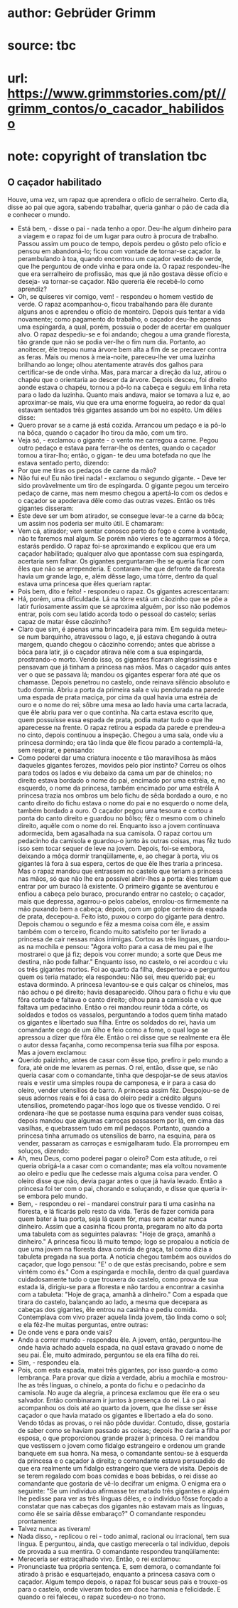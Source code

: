 # author: Gebrüder Grimm
# source: tbc
# url: https://www.grimmstories.com/pt//grimm_contos/o_cacador_habilidoso
# note: copyright of translation tbc

## O caçador habilitado 

Houve, uma vez, um rapaz que aprendera o ofício de serralheiro. Certo
dia, disse ao pai que agora, sabendo trabalhar, queria ganhar o pão de
cada dia e conhecer o mundo.
- Está bem, - disse o pai - nada tenho a opor.
Deu-lhe algum dinheiro para a viagem e o rapaz foi de um lugar para
outro à procura de trabalho. Passou assim um pouco de tempo, depois
perdeu o gôsto pelo ofício e pensou em abandoná-lo; ficou com vontade de
tornar-se caçador.
Ia perambulando à toa, quando encontrou um caçador vestido de verde, que
lhe perguntou de onde vinha e para onde ia. O rapaz respondeu-lhe que
era serralheiro de profissão, mas que já não gostava dèsse ofício e
deseja-
va tornar-se caçador. Não querería êle recebê-lo como aprendiz?
- Oh, se quiseres vir comigo, vem! - respondeu o homem vestido de
verde.
O rapaz acompanhou-o, ficou trabalhando para êle durante alguns anos e
aprendeu o ofício de monteiro. Depois quis tentar a vida novamente; como
pagamento do trabalho, o caçador deu-lhe apenas uma espingarda, a qual,
porém, possuia o poder de acertar em qualquer alvo.
O rapaz despediu-se e foi andando; chegou a uma grande floresta, tão
grande que não se podia ver-lhe o fim num dia. Portanto, ao anoitecer,
êle trepou numa árvore bem alta a fim de se precaver contra as feras.
Mais ou menos à meia-noite, pareceu-lhe ver uma luzinha brilhando ao
longe; olhou atentamente através dos galhos para certificar-se de onde
vinha. Mas, para marcar a direção da luz, atirou o chapéu que o
orientaria ao descer da árvore.
Depois desceu, foi direito aonde estava o chapéu, tornou a pô-lo na
cabeça e seguiu em linha reta para o lado da luzinha. Quanto mais
andava, maior se tomava a luz e, ao aproximar-se mais, viu que era uma
enorme fogueira, ao redor da qual estavam sentados três gigantes assando
um boi no espêto. Um dêles disse:
- Quero provar se a carne já está cozida.
Arrancou um pedaço e ia pô-lo na bôca, quando o
caçador lho tirou da mão, com um tiro.
- Veja só, - exclamou o gigante - o vento me carregou a carne.
Pegou outro pedaço e estava para ferrar-lhe os dentes, quando o caçador
tornou a tirar-lho; então, o gigan-
te deu uma botefada no que lhe estava sentado perto, dizendo:
- Por que me tiras os pedaços de carne da mão?
- Não fui eu! Eu não tirei nada! - exclamou o segundo gigante. - Deve
ter sido provàvelmente um tiro de espingarda.
O gigante pegou um terceiro pedaço de carne, mas nem mesmo chegou a
apertá-lo com os dedos e o caçador se apoderava dêle como das outras
vezes. Então os três gigantes disseram:
- Este deve ser um bom atirador, se consegue levar-te a carne da bôca;
um assim nos poderia ser muito útil.
E chamaram:
- Vem cá, atirador; vem sentar conosco perto do fogo e come à vontade,
não te faremos mal algum. Se porém não vieres e te agarrarmos à fôrça,
estarás perdido.
O rapaz foi-se aproximando e explicou que era um caçador habilitado;
qualquer alvo que apontasse com sua espingarda, acertaria sem falhar.
Os gigantes perguntaram-lhe se queria ficar com êles que não se
arrependería. E contaram-lhe que defronte da floresta havia um grande
lago, e, além dêsse lago, uma tórre, dentro da qual estava uma princesa
que êles queriam raptar.
- Pois bem, dito e feito! - respondeu o rapaz.
Os gigantes acrescentaram:
- Há, porém, uma dificuldade. Lá na tôrre está um cãozinho que se põe a
latir furiosamente assim que se aproxima alguém, por isso não podemos
entrar, pois
com seu latido acorda todo o pessoal do castelo; serias capaz de matar
êsse cãozinho?
- Claro que sim, é apenas uma brincadeira para mim.
Em seguida meteu-se num barquinho, atravessou o lago, e, já estava
chegando à outra margem, quando chegou o cãozinho correndo; antes que
abrisse a bôca para latir, já o caçador atirava nêle com a sua
espingarda, prostrando-o morto.
Vendo isso, os gigantes ficaram alegríssimos e pensavam que já tinham a
princesa nas mãos. Mas o caçador quis antes ver o que se passava lá;
mandou os gigantes esperar fora até que os chamasse. Depois penetrou no
castelo, onde reinava silêncio absoluto e tudo dormia. Abriu a porta da
primeira sala e viu pendurada na parede uma espada de prata maciça, por
cima da qual havia uma estréia de ouro e o nome do rei; sôbre uma mesa
ao lado havia uma carta lacrada, que êle abriu para ver o que continha.
Na carta estava escrito que, quem possuísse essa espada de prata, podia
matar tudo o que lhe aparecesse na frente.
O rapaz retirou a espada da parede e prendeu-a no cinto, depois
continuou a inspeção. Chegou a uma sala, onde viu a princesa dormindo;
era tão linda que êle ficou parado a contemplá-la, sem respirar, e
pensando:
- Como poderei dar uma criatura inocente e tão maravilhosa às mãos
daqueles gigantes ferozes, movidos pelo pior instinto?
Correu os olhos para todos os lados e viu debaixo da cama um par de
chinelos; no direito estava bordado o nome do pai, encimado por uma
estréia, e, no esquerdo, o nome da princesa, também encimado por uma
estréla
A princesa trazia nos ombros um belo fichu de sêda bordado a ouro, e no
canto direito do fichu estava o nome do pai e no esquerdo o nome dela,
também bordado a ouro. O caçador pegou uma tesoura e cortou a ponta do
canto direito e guardou no bôlso; fêz o mesmo com o chinelo direito,
aquêle com o nome do rei.
Enquanto isso a jovem continuava adormecida, bem agasalhada na sua
camisola. O rapaz cortou um pedacinho da camisola e guardou-o junto às
outras coisas, mas fêz tudo isso sem tocar sequer de leve na jovem.
Depois, foi-se embora, deixando a môça dormir tranqüilamente, e, ao
chegar à porta, viu os gigantes lá fora à sua espera, certos de que êle
lhes traria a princesa. Mas o rapaz mandou que entrassem no castelo que
teriam a princesa nas mãos, só que não lhe era possível abrir-lhes a
porta: êles teriam que entrar por um buraco lá existente.
O primeiro gigante se aventurou e enfiou a cabeça pelo buraco,
procurando entrar no castelo; o caçador, mais que depressa, agarrou-o
pelos cabelos, enrolou-os firmemente na mão puxando bem a cabeça;
depois, com um golpe certeiro da espada de prata, decepou-a. Feito isto,
puxou o corpo do gigante para dentro. Depois chamou o segundo e fêz a
mesma coisa com êle, e assim também com o terceiro, ficando muito
satisfeito por ter livrado a princesa de cair nessas mãos inimigas.
Cortou as três línguas, guardou-as na mochila e pensou: "Agora volto
para a casa de meu pai e lhe mostrarei o que já fiz; depois vou correr
mundo; a sorte que Deus me destina, não pode falhar."
Enquanto isso, no castelo, o rei acordou c viu os três gigantes mortos.
Foi ao quarto da filha, despertou-a e perguntou quem os teria matado;
ela respondeu:
Não sei, meu querido pai; eu estava dormindo.
A princesa levantou-se e quis calçar os chinelos, mas não achou o pé
direito; havia desaparecido. Olhou para o fichu e viu que fôra cortado e
faltava o canto direito; olhou para a camisola e viu que faltava um
pedacinho. Então o rei mandou reunir tôda a côrte, os soldados e todos
os vassalos, perguntando a todos quem tinha matado os gigantes e
libertado sua filha.
Entre os soldados do rei, havia um comandante cego de um ôlho e feio
como a fome, o qual logo se apressou a dizer que fôra êle. Então o rei
disse que se realmente era êle o autor dessa façanha, como recompensa
teria sua filha por esposa. Mas a jovem exclamou:
- Querido paizinho, antes de casar com êsse tipo, prefiro ir pelo mundo
a fora, até onde me levarem as pernas.
O rei, então, disse que, se não queria casar com o comandante, tinha que
despojar-se de seus atavios reais e vestir uma simples roupa de
camponesa, e ir para a casa do oleiro, vender utensílios de barro.
A princesa assim fêz. Despojou-se de seus adornos reais e foi à casa do
oleiro pedir a crédito alguns utensílios, prometendo pagar-lhos logo que
os tivesse vendido. O rei ordenara-lhe que se postasse numa esquina para
vender suas coisas, depois mandou que algumas carroças passassem por lá,
em cima das vasilhas, e quebrassem tudo em mil pedaços.
Portanto, quando a princesa tinha arrumado os utensílios de barro, na
esquina, para os vender, passaram as carroças e esmigalharam tudo. Ela
prorrompeu em soluços, dizendo:
- Ah, meu Deus, como poderei pagar o oleiro?
Com esta atitude, o rei queria obrigá-la a casar com
o comandante; mas ela voltou novamente ao oleiro e pediu que lhe cedesse
mais alguma coisa para vender. O oleiro disse que não, devia pagar antes
o que já havia levado. Então a princesa foi ter com o pai, chorando e
soluçando, e disse que queria ir-se embora pelo mundo.
- Bem, - respondeu o rei - mandarei construir para ti uma casinha na
floresta, e lá ficarás pelo resto da vida. Terás de fazer comida para
quem bater à tua porta, seja lá quem fôr, mas sem aceitar nunca
dinheiro.
Assim que a casinha ficou pronta, pregaram no alto da porta uma tabuleta
com as seguintes palavras: "Hoje de graça, amanhã a dinheiro."
A princesa ficou lá muito tempo; logo se propalou a notícia de que uma
jovem na floresta dava comida de graça, tal como dizia a tabuleta
pregada na sua porta. A notícia chegou também aos ouvidos do caçador,
que logo pensou: "E' o de que estás precisando, pobre e sem vintém
como és."
Com a espingarda e mochila, dentro da qual guardava cuidadosamente tudo
o que trouxera do castelo, como prova de sua estada lá, dirigiu-se para
a floresta e não tardou a encontrar a casinha com a tabuleta: "Hoje de
graça, amanhã a dinheiro." Com a espada que tirara do castelo,
balançando ao lado, a mesma que decepara as cabeças dos gigantes, êle
entrou na casinha e pediu comida. Contemplava com vivo prazer aquela
linda jovem, tão linda como o sol; e ela fêz-lhe muitas perguntas, entre
outras:
- De onde vens e para onde vais?
- Ando a correr mundo - respondeu êle.
A jovem, então, perguntou-lhe onde havia achado aquela espada, na qual
estava gravado o nome de seu pai. Êle, muito admirado, perguntou se ela
era filha do rei.
- Sim, - respondeu ela.
- Pois, com esta espada, matei três gigantes, por isso guardo-a como
lembrança.
Para provar que dizia a verdade, abriu a mochila e mostrou-lhe as três
línguas, o chinelo, a ponta do fichu e o pedacinho da camisola.
No auge da alegria, a princesa exclamou que êle era o seu salvador.
Então combinaram ir juntos à presença do rei. Lá o pai acompanhou os
dois até ao quarto da jovem, que lhe disse ser êsse caçador o que havia
matado os gigantes e libertado a ela do sono. Vendo tôdas as provas, o
rei não pôde duvidar. Contudo, disse, gostaria de saber como se haviam
passado as coisas; depois lhe daria a filha por esposa, o que
proporcionou grande prazer à princesa.
O rei mandou que vestissem o jovem como fidalgo estrangeiro e ordenou um
grande banquete em sua honra. Na mesa, o comandante sentou-se à esquerda
da princesa e o caçador à direita; o comandante estava persuadido de que
era realmente um fidalgo estrangeiro que viera de visita.
Depois de se terem regalado com boas comidas e boas bebidas, o rei disse
ao comandante que gostaria de vê-lo decifrar um enigma. O enigma era o
seguinte:
"Se um indivíduo afirmasse ter matado três gigantes e alguém lhe
pedisse para ver as três línguas dêles, e o indivíduo fôsse forçado a
constatar que nas cabeças dos
gigantes não estavam mais as línguas, como êle se sairia dêsse
embaraço?"
O comandante respondeu prontamente:
- Talvez nunca as tiveram!
- Nada disso, - replicou o rei - todo animal, racional ou irracional,
tem sua língua.
E perguntou, ainda, que castigo merecería o tal indivíduo, depois de
provada a sua mentira. O comandante respondeu tranqüilamente:
- Merecería ser estraçalhado vivo.
Então, o rei exclamou:
- Pronunciaste tua própria sentença.
E, sem demora, o comandante foi atirado à prisão e esquartejado,
enquanto a princesa casava com o caçador.
Algum tempo depois, o rapaz foi buscar seus pais e trouxe-os para o
castelo, onde viveram todos em doce harmonia e felicidade. E quando o
rei faleceu, o rapaz sucedeu-o no trono.
